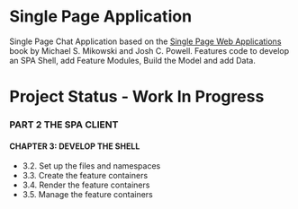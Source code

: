 # Single Page Application

Single Page Chat Application based on the [Single Page Web Applications]( https://www.manning.com/books/single-page-web-applications "Programming Phoenix") book by Michael S. Mikowski and Josh C. Powell. Features code to develop an SPA Shell, add Feature Modules, Build the Model and add Data.

# Project Status - Work In Progress

### PART 2 THE SPA CLIENT

#### CHAPTER 3: DEVELOP THE SHELL
* 3.2. Set up the files and namespaces
* 3.3. Create the feature containers
* 3.4. Render the feature containers
* 3.5. Manage the feature containers
<!-- * 3.6. Manage application state

#### CHAPTER 4: ADD FEATURE MODULES
* 4.1. The feature module strategy
* 4.2. Set up feature module files
* 4.3. Design method APIs
* 4.4. Implement the feature API
* 4.5. Add frequently needed methods

#### CHAPTER 5: BUILD THE MODEL
* 5.1. Understand the Model
* 5.2. Set up the Model and other files
* 5.3. Design the people object
* 5.4. Build the people object
* 5.5. Enable sign-in and sign-out in the Shell

#### CHAPTER 6: FINISH THE MODEL AND DATA MODULES
* 6.1. Design the chat object
* 6.2. Build the chat object
* 6.3. Add Avatar support to the Model
* 6.4. Complete the Chat feature module
* 6.5. Create the Avatar feature module
* 6.6. Data binding and jQuery
* 6.7. Create the Data module